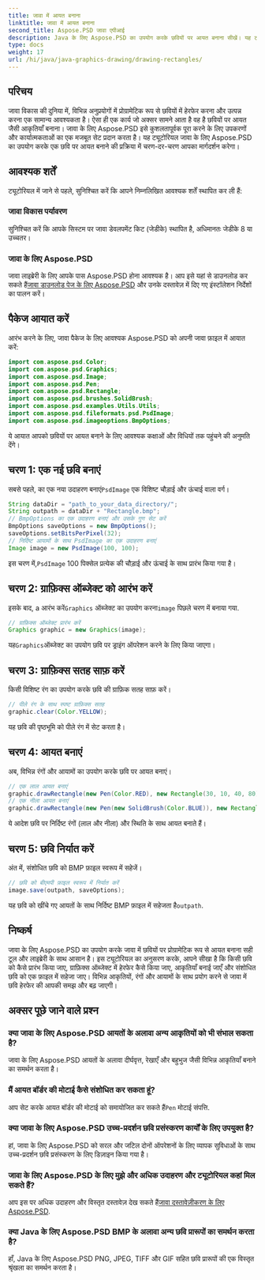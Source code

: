 ```yaml
---
title: जावा में आयत बनाना
linktitle: जावा में आयत बनाना
second_title: Aspose.PSD जावा एपीआई
description: Java के लिए Aspose.PSD का उपयोग करके छवियों पर आयत बनाना सीखें। यह ट्यूटोरियल जावा डेवलपर्स को चरण-दर-चरण मार्गदर्शन करता है। छवि हेरफेर कार्यों के लिए बिल्कुल सही.
type: docs
weight: 17
url: /hi/java/java-graphics-drawing/drawing-rectangles/
---
```

## परिचय
जावा विकास की दुनिया में, विभिन्न अनुप्रयोगों में प्रोग्रामेटिक रूप से छवियों में हेरफेर करना और उत्पन्न करना एक सामान्य आवश्यकता है। ऐसा ही एक कार्य जो अक्सर सामने आता है वह है छवियों पर आयत जैसी आकृतियाँ बनाना। जावा के लिए Aspose.PSD इसे कुशलतापूर्वक पूरा करने के लिए उपकरणों और कार्यात्मकताओं का एक मजबूत सेट प्रदान करता है। यह ट्यूटोरियल जावा के लिए Aspose.PSD का उपयोग करके एक छवि पर आयत बनाने की प्रक्रिया में चरण-दर-चरण आपका मार्गदर्शन करेगा।
## आवश्यक शर्तें
ट्यूटोरियल में जाने से पहले, सुनिश्चित करें कि आपने निम्नलिखित आवश्यक शर्तें स्थापित कर ली हैं:
### जावा विकास पर्यावरण
सुनिश्चित करें कि आपके सिस्टम पर जावा डेवलपमेंट किट (जेडीके) स्थापित है, अधिमानतः जेडीके 8 या उच्चतर।
### जावा के लिए Aspose.PSD
 जावा लाइब्रेरी के लिए आपके पास Aspose.PSD होना आवश्यक है। आप इसे यहां से डाउनलोड कर सकते हैं[जावा डाउनलोड पेज के लिए Aspose.PSD](https://releases.aspose.com/psd/java/) और उनके दस्तावेज़ में दिए गए इंस्टॉलेशन निर्देशों का पालन करें।
## पैकेज आयात करें
आरंभ करने के लिए, जावा पैकेज के लिए आवश्यक Aspose.PSD को अपनी जावा फ़ाइल में आयात करें:
```java
import com.aspose.psd.Color;
import com.aspose.psd.Graphics;
import com.aspose.psd.Image;
import com.aspose.psd.Pen;
import com.aspose.psd.Rectangle;
import com.aspose.psd.brushes.SolidBrush;
import com.aspose.psd.examples.Utils.Utils;
import com.aspose.psd.fileformats.psd.PsdImage;
import com.aspose.psd.imageoptions.BmpOptions;
```
ये आयात आपको छवियों पर आयत बनाने के लिए आवश्यक कक्षाओं और विधियों तक पहुंचने की अनुमति देंगे।
## चरण 1: एक नई छवि बनाएं
 सबसे पहले, का एक नया उदाहरण बनाएं`PsdImage` एक विशिष्ट चौड़ाई और ऊंचाई वाला वर्ग।
```java
String dataDir = "path_to_your_data_directory/";
String outpath = dataDir + "Rectangle.bmp";
// BmpOptions का एक उदाहरण बनाएं और उसके गुण सेट करें
BmpOptions saveOptions = new BmpOptions();
saveOptions.setBitsPerPixel(32);
// निर्दिष्ट आयामों के साथ PsdImage का एक उदाहरण बनाएं
Image image = new PsdImage(100, 100);
```
 इस चरण में,`PsdImage` 100 पिक्सेल प्रत्येक की चौड़ाई और ऊंचाई के साथ प्रारंभ किया गया है।
## चरण 2: ग्राफ़िक्स ऑब्जेक्ट को आरंभ करें
 इसके बाद, a आरंभ करें`Graphics` ऑब्जेक्ट का उपयोग करना`image` पिछले चरण में बनाया गया.
```java
// ग्राफ़िक्स ऑब्जेक्ट प्रारंभ करें
Graphics graphic = new Graphics(image);
```
 यह`Graphics`ऑब्जेक्ट का उपयोग छवि पर ड्राइंग ऑपरेशन करने के लिए किया जाएगा।
## चरण 3: ग्राफ़िक्स सतह साफ़ करें
किसी विशिष्ट रंग का उपयोग करके छवि की ग्राफ़िक सतह साफ़ करें।
```java
// पीले रंग के साथ स्पष्ट ग्राफ़िक्स सतह
graphic.clear(Color.YELLOW);
```
यह छवि की पृष्ठभूमि को पीले रंग में सेट करता है।
## चरण 4: आयत बनाएं
अब, विभिन्न रंगों और आयामों का उपयोग करके छवि पर आयत बनाएं।
```java
// एक लाल आयत बनाएं
graphic.drawRectangle(new Pen(Color.RED), new Rectangle(30, 10, 40, 80));
// एक नीला आयत बनाएं
graphic.drawRectangle(new Pen(new SolidBrush(Color.BLUE)), new Rectangle(10, 30, 80, 40));
```
ये आदेश छवि पर निर्दिष्ट रंगों (लाल और नीला) और स्थिति के साथ आयत बनाते हैं।
## चरण 5: छवि निर्यात करें
अंत में, संशोधित छवि को BMP फ़ाइल स्वरूप में सहेजें।
```java
// छवि को बीएमपी फ़ाइल स्वरूप में निर्यात करें
image.save(outpath, saveOptions);
```
 यह छवि को खींचे गए आयतों के साथ निर्दिष्ट BMP फ़ाइल में सहेजता है`outpath`.

## निष्कर्ष
जावा के लिए Aspose.PSD का उपयोग करके जावा में छवियों पर प्रोग्रामेटिक रूप से आयत बनाना सही टूल और लाइब्रेरी के साथ आसान है। इस ट्यूटोरियल का अनुसरण करके, आपने सीखा है कि किसी छवि को कैसे प्रारंभ किया जाए, ग्राफ़िक्स ऑब्जेक्ट में हेरफेर कैसे किया जाए, आकृतियाँ बनाई जाएँ और संशोधित छवि को एक फ़ाइल में सहेजा जाए। विभिन्न आकृतियों, रंगों और आयामों के साथ प्रयोग करने से जावा में छवि हेरफेर की आपकी समझ और बढ़ जाएगी।
## अक्सर पूछे जाने वाले प्रश्न
### क्या जावा के लिए Aspose.PSD आयतों के अलावा अन्य आकृतियों को भी संभाल सकता है?
जावा के लिए Aspose.PSD आयतों के अलावा दीर्घवृत्त, रेखाएँ और बहुभुज जैसी विभिन्न आकृतियाँ बनाने का समर्थन करता है।
### मैं आयत बॉर्डर की मोटाई कैसे संशोधित कर सकता हूं?
 आप सेट करके आयत बॉर्डर की मोटाई को समायोजित कर सकते हैं`Pen` मोटाई संपत्ति.
### क्या जावा के लिए Aspose.PSD उच्च-प्रदर्शन छवि प्रसंस्करण कार्यों के लिए उपयुक्त है?
हां, जावा के लिए Aspose.PSD को सरल और जटिल दोनों ऑपरेशनों के लिए व्यापक सुविधाओं के साथ उच्च-प्रदर्शन छवि प्रसंस्करण के लिए डिज़ाइन किया गया है।
### जावा के लिए Aspose.PSD के लिए मुझे और अधिक उदाहरण और ट्यूटोरियल कहां मिल सकते हैं?
 आप इस पर अधिक उदाहरण और विस्तृत दस्तावेज़ देख सकते हैं[जावा दस्तावेज़ीकरण के लिए Aspose.PSD](https://reference.aspose.com/psd/java/).
### क्या Java के लिए Aspose.PSD BMP के अलावा अन्य छवि प्रारूपों का समर्थन करता है?
हाँ, Java के लिए Aspose.PSD PNG, JPEG, TIFF और GIF सहित छवि प्रारूपों की एक विस्तृत श्रृंखला का समर्थन करता है।